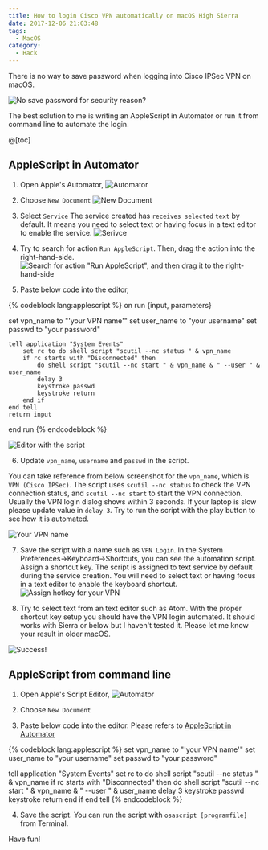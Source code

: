 ```yaml
---
title: How to login Cisco VPN automatically on macOS High Sierra
date: 2017-12-06 21:03:48
tags:
  - MacOS
category:
  - Hack
---
```


There is no way to save password when logging into Cisco IPSec VPN on macOS.

![No save password for security reason?](vpn_login.png)

The best solution to me is writing an AppleScript in Automator or run it from command line to automate the login.

@[toc]

## AppleScript in Automator

1. Open Apple's Automator,
![Automator](automator.png)

2. Choose `New Document`
![New Document](new_document.png)

3. Select `Service`
The service created has `receives selected` `text` by default. It means you need to select text or having focus in a text editor to enable the service.
![Serivce](service.png)

4. Try to search for action `Run AppleScript`. Then, drag the action into the right-hand-side.
![Search for action "Run AppleScript", and then drag it to the right-hand-side](run_apple_script.png)

5. Paste below code into the editor,

{% codeblock lang:applescript %}
on run {input, parameters}

  set vpn_name to "'your VPN name'"
  set user_name to "your username"
  set passwd to "your password"

	tell application "System Events"
		set rc to do shell script "scutil --nc status " & vpn_name
		if rc starts with "Disconnected" then
			do shell script "scutil --nc start " & vpn_name & " --user " & user_name
			delay 3
			keystroke passwd
			keystroke return
		end if
	end tell
	return input
end run
{% endcodeblock %}

![Editor with the script](script_editor.png)

6. Update `vpn_name`, `username` and `passwd` in the script.

You can take reference from below screenshot for the `vpn_name`, which is `VPN (Cisco IPSec)`. The script uses `scutil --nc status` to check the VPN connection status, and `scutil --nc start` to start the VPN connection. Usually the VPN login dialog shows within 3 seconds. If your laptop is slow please update value in `delay 3`. Try to run the script with the play button to see how it is automated.

![Your VPN name](vpn_name.png)

7. Save the script with a name such as `VPN Login`.
In the System Preferences->Keyboard->Shortcuts, you can see the automation script. Assign a shortcut key. The script is assigned to text service by default during the service creation. You will need to select text or having focus in a text editor to enable the keyboard shortcut.
![Assign hotkey for your VPN](keyboard_shortcuts.png)

8. Try to select text from an text editor such as Atom. With the proper shortcut key setup you should have the VPN login automated. It should works with Sierra or below but I haven't tested it. Please let me know your result in older macOS.

![Success!](success.png)

## AppleScript from command line

1. Open Apple's Script Editor,
![Automator](apple_script_editor.png)

2. Choose `New Document`

3. Paste below code into the editor. Please refers to [AppleScript in Automator](?#applescript-in-automator)

{% codeblock lang:applescript %}
set vpn_name to "'your VPN name'"
set user_name to "your username"
set passwd to "your password"

tell application "System Events"
	set rc to do shell script "scutil --nc status " & vpn_name
	if rc starts with "Disconnected" then
		do shell script "scutil --nc start " & vpn_name & " --user " & user_name
		delay 3
		keystroke passwd
		keystroke return
	end if
end tell
{% endcodeblock %}

4. Save the script. You can run the script with `osascript [programfile]` from Terminal.

Have fun!
